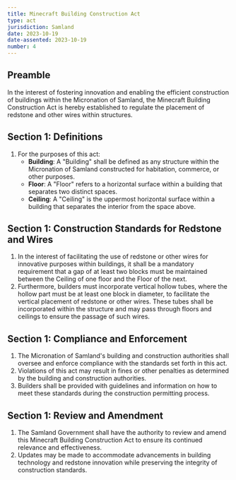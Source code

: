 ```yaml
---
title: Minecraft Building Construction Act
type: act
jurisdiction: Samland
date: 2023-10-19
date-assented: 2023-10-19
number: 4
---
```


## Preamble

In the interest of fostering innovation and enabling the efficient construction of buildings within the Micronation of Samland, the Minecraft Building Construction Act is hereby established to regulate the placement of redstone and other wires within structures.

## Section 1: Definitions

1. For the purposes of this act:
   - **Building**: A "Building" shall be defined as any structure within the Micronation of Samland constructed for habitation, commerce, or other purposes.
   - **Floor**: A "Floor" refers to a horizontal surface within a building that separates two distinct spaces.
   - **Ceiling**: A "Ceiling" is the uppermost horizontal surface within a building that separates the interior from the space above.

## Section 1: Construction Standards for Redstone and Wires

1. In the interest of facilitating the use of redstone or other wires for innovative purposes within buildings, it shall be a mandatory requirement that a gap of at least two blocks must be maintained between the Ceiling of one floor and the Floor of the next.
2. Furthermore, builders must incorporate vertical hollow tubes, where the hollow part must be at least one block in diameter, to facilitate the vertical placement of redstone or other wires. These tubes shall be incorporated within the structure and may pass through floors and ceilings to ensure the passage of such wires.

## Section 1: Compliance and Enforcement

1. The Micronation of Samland's building and construction authorities shall oversee and enforce compliance with the standards set forth in this act.
2. Violations of this act may result in fines or other penalties as determined by the building and construction authorities.
3. Builders shall be provided with guidelines and information on how to meet these standards during the construction permitting process.

## Section 1: Review and Amendment

1. The Samland Government shall have the authority to review and amend this Minecraft Building Construction Act to ensure its continued relevance and effectiveness.
2. Updates may be made to accommodate advancements in building technology and redstone innovation while preserving the integrity of construction standards.
